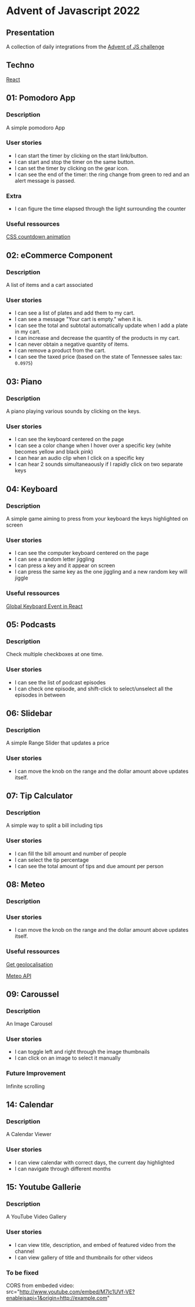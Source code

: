 # Advent of Javascript 2022

## Presentation

A collection of daily integrations from the [Advent of JS challenge](https://www.adventofjs.com/)

## Techno

[React](https://reactjs.org/)

## 01: Pomodoro App

### Description

A simple pomodoro App

### User stories

- I can start the timer by clicking on the start link/button.
- I can start and stop the timer on the same button.
- I can set the timer by clicking on the gear icon.
- I can see the end of the timer: the ring change from green to red and an alert message is passed.

### Extra

- I can figure the time elapsed through the light surrounding the counter

### Useful ressources

[CSS countdown animation](https://spin.atomicobject.com/2018/11/08/countdown-timer-react-typescript/)

## 02: eCommerce Component

### Description

A list of items and a cart associated

### User stories

- I can see a list of plates and add them to my cart.
- I can see a message "Your cart is empty." when it is.
- I can see the total and subtotal automatically update when I add a plate in my cart.
- I can increase and decrease the quantity of the products in my cart.
- I can never obtain a negative quantity of items.
- I can remove a product from the cart.
- I can see the taxed price (based on the state of Tennessee sales tax: `0.0975`)

## 03: Piano

### Description

A piano playing various sounds by clicking on the keys.

### User stories

- I can see the keyboard centered on the page
- I can see a color change when I hover over a specific key (white becomes yellow and black pink)
- I can hear an audio clip when I click on a specific key
- I can hear 2 sounds simultaneaously if I rapidly click on two separate keys

## 04: Keyboard

### Description

A simple game aiming to press from your keyboard the keys highlighted on screen

### User stories

- I can see the computer keyboard centered on the page
- I can see a random letter jiggling
- I can press a key and it appear on screen
- I can press the same key as the one jiggling and a new random key will jiggle

### Useful ressources

[Global Keyboard Event in React](https://stackoverflow.com/questions/55565444/how-to-register-event-with-useeffect-hooks)

## 05: Podcasts

### Description

Check multiple checkboxes at one time.

### User stories

- I can see the list of podcast episodes
- I can check one episode, and shift-click to select/unselect all the episodes in between

## 06: Slidebar

### Description

A simple Range Slider that updates a price

### User stories

- I can move the knob on the range and the dollar amount above updates itself.

## 07: Tip Calculator

### Description

A simple way to split a bill including tips

### User stories

- I can fill the bill amount and number of people
- I can select the tip percentage
- I can see the total amount of tips and due amount per person

## 08: Meteo

### Description

### User stories

- I can move the knob on the range and the dollar amount above updates itself.

### Useful ressources

[Get geolocalisation](https://www.pluralsight.com/guides/how-to-use-geolocation-call-in-reactjs)

[Meteo API](https://www.7timer.info/)

## 09: Caroussel

### Description

An Image Carousel

### User stories

- I can toggle left and right through the image thumbnails
- I can click on an image to select it manually

### Future Improvement

Infinite scrolling

## 14: Calendar

### Description

A Calendar Viewer

### User stories

- I can view calendar with correct days, the current day highlighted
- I can navigate through different months

## 15: Youtube Gallerie

### Description

A YouTube Video Gallery

### User stories

- I can view title, description, and embed of featured video from the channel
- I can view gallery of title and thumbnails for other videos

### To be fixed

CORS from embeded video:
src="http://www.youtube.com/embed/M7lc1UVf-VE?enablejsapi=1&origin=http://example.com"
